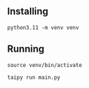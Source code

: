 

## Installing
```
python3.11 -m venv venv
```

## Running

```
source venv/bin/activate

taipy run main.py
```
